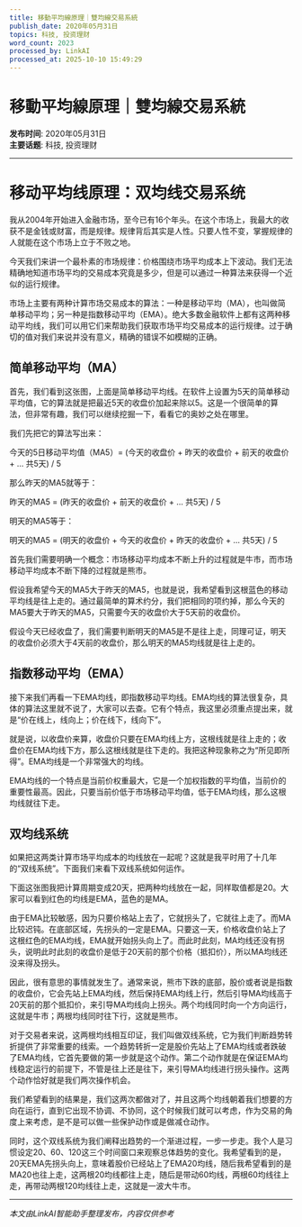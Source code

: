 ```yaml
---
title: 移動平均線原理｜雙均線交易系統
publish_date: 2020年05月31日
topics: 科技, 投资理财
word_count: 2023
processed_by: LinkAI
processed_at: 2025-10-10 15:49:29
---
```


# 移動平均線原理｜雙均線交易系統

**发布时间**: 2020年05月31日  
**主要话题**: 科技, 投资理财

---

# 移动平均线原理：双均线交易系统

我从2004年开始进入金融市场，至今已有16个年头。在这个市场上，我最大的收获不是金钱或财富，而是规律。规律背后其实是人性。只要人性不变，掌握规律的人就能在这个市场上立于不败之地。

今天我们来讲一个最朴素的市场规律：价格围绕市场平均成本上下波动。我们无法精确地知道市场平均的交易成本究竟是多少，但是可以通过一种算法来获得一个近似的运行规律。

市场上主要有两种计算市场交易成本的算法：一种是移动平均（MA），也叫做简单移动平均；另一种是指数移动平均（EMA）。绝大多数金融软件上都有这两种移动平均线，我们可以用它们来帮助我们获取市场平均交易成本的运行规律。过于确切的值对我们来说并没有意义，精确的错误不如模糊的正确。

## 简单移动平均（MA）

首先，我们看到这张图，上面是简单移动平均线。在软件上设置为5天的简单移动平均值，它的算法就是把最近5天的收盘价加起来除以5。这是一个很简单的算法，但非常有趣，我们可以继续挖掘一下，看看它的奥妙之处在哪里。

我们先把它的算法写出来：

今天的5日移动平均值（MA5）= (今天的收盘价 + 昨天的收盘价 + 前天的收盘价 + ... 共5天) / 5

那么昨天的MA5就等于：

昨天的MA5 = (昨天的收盘价 + 前天的收盘价 + ... 共5天) / 5

明天的MA5等于：

明天的MA5 = (明天的收盘价 + 今天的收盘价 + 昨天的收盘价 + ... 共5天) / 5

首先我们需要明确一个概念：市场移动平均成本不断上升的过程就是牛市，而市场移动平均成本不断下降的过程就是熊市。

假设我希望今天的MA5大于昨天的MA5，也就是说，我希望看到这根蓝色的移动平均线是往上走的。通过最简单的算术约分，我们把相同的项约掉，那么今天的MA5要大于昨天的MA5，只需要今天的收盘价大于5天前的收盘价。

假设今天已经收盘了，我们需要判断明天的MA5是不是往上走，同理可证，明天的收盘价必须大于4天前的收盘价，那么明天的MA5均线就是往上走的。

## 指数移动平均（EMA）

接下来我们再看一下EMA均线，即指数移动平均线。EMA均线的算法很复杂，具体的算法这里就不说了，大家可以去查。它有个特点，我这里必须重点提出来，就是“价在线上，线向上；价在线下，线向下”。

就是说，以收盘价来算，收盘价只要在EMA均线上方，这根线就是往上走的；收盘价在EMA均线下方，那么这根线就是往下走的。我把这种现象称之为“所见即所得”。EMA均线是一个非常强大的均线。

EMA均线的一个特点是当前价权重最大，它是一个加权指数的平均值，当前价的重要性最高。因此，只要当前价低于市场移动平均值，低于EMA均线，那么这根均线就往下走。

## 双均线系统

如果把这两类计算市场平均成本的均线放在一起呢？这就是我平时用了十几年的“双线系统”。下面我们来看下双线系统如何运作。

下面这张图我把计算周期变成20天，把两种均线放在一起，同样取值都是20。大家可以看到红色的均线是EMA，蓝色的是MA。

由于EMA比较敏感，因为只要价格站上去了，它就拐头了，它就往上走了。而MA比较迟钝。在底部区域，先拐头的一定是EMA。只要这一天，价格收盘价站上了这根红色的EMA均线，EMA就开始拐头向上了。而此时此刻，MA均线还没有拐头，说明此时此刻的收盘价是低于20天前的那个价格（抵扣价），所以MA均线还没来得及拐头。

因此，很有意思的事情就发生了。通常来说，熊市下跌的底部，股价或者说是指数的收盘价，它会先站上EMA均线，然后保持EMA均线上行，然后引导MA均线高于20天前的那个抵扣价，来引导MA均线向上拐头。两个均线同时向一个方向运行，这就是牛市；两根均线同时往下行，这就是熊市。

对于交易者来说，这两根均线相互印证，我们叫做双线系统，它为我们判断趋势转折提供了非常重要的线索。一个趋势转折一定是股价先站上了EMA均线或者跌破了EMA均线，它首先要做的第一步就是这个动作。第二个动作就是在保证EMA均线稳定运行的前提下，不管是往上还是往下，来引导MA均线进行拐头操作。这两个动作恰好就是我们两次操作机会。

我们希望看到的结果是，我们这两次都做对了，并且这两个均线朝着我们想要的方向在运行，直到它出现不协调、不协同，这个时候我们就可以考虑，作为交易的角度上来考虑，是不是可以做一些保护动作或是做减仓动作。

同时，这个双线系统为我们阐释出趋势的一个渐进过程，一步一步走。我个人是习惯设定20、60、120这三个时间窗口来观察总体趋势的变化。我希望看到的是，20天EMA先拐头向上，意味着股价已经站上了EMA20均线，随后我希望看到的是MA20也往上走，这两根20均线都往上走，随后是带动60均线，两根60均线往上走，再带动两根120均线往上走，这就是一波大牛市。


---

*本文由LinkAI智能助手整理发布，内容仅供参考*
